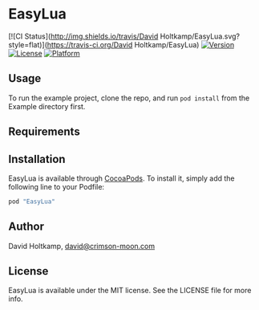 # EasyLua

[![CI Status](http://img.shields.io/travis/David Holtkamp/EasyLua.svg?style=flat)](https://travis-ci.org/David Holtkamp/EasyLua)
[![Version](https://img.shields.io/cocoapods/v/EasyLua.svg?style=flat)](http://cocoapods.org/pods/EasyLua)
[![License](https://img.shields.io/cocoapods/l/EasyLua.svg?style=flat)](http://cocoapods.org/pods/EasyLua)
[![Platform](https://img.shields.io/cocoapods/p/EasyLua.svg?style=flat)](http://cocoapods.org/pods/EasyLua)

## Usage

To run the example project, clone the repo, and run `pod install` from the Example directory first.

## Requirements

## Installation

EasyLua is available through [CocoaPods](http://cocoapods.org). To install
it, simply add the following line to your Podfile:

```ruby
pod "EasyLua"
```

## Author

David Holtkamp, david@crimson-moon.com

## License

EasyLua is available under the MIT license. See the LICENSE file for more info.
